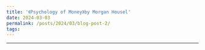 ```yaml
---
title: '《Psychology of Money》by Morgan Housel'
date: 2024-03-03
permalink: /posts/2024/03/blog-post-2/
tags:
---
```



---



